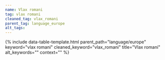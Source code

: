 ```yaml
---
name: Vlax romani
tag: vlax romani
cleaned_tag: vlax_romani
parent_tag: language_europe
alt_tags: 
---
```


{% include data-table-template.html 
  parent_path="language/europe" 
  keyword="vlax romani" 
  cleaned_keyword="vlax_romani" 
  title="Vlax romani"
  alt_keywords=""
  context=""
%}

